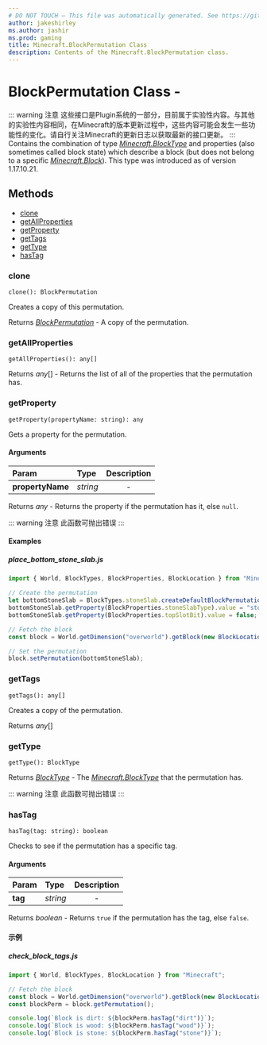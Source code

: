 ```yaml
---
# DO NOT TOUCH — This file was automatically generated. See https://github.com/Mojang/MinecraftScriptingApiDocsGenerator to modify descriptions, examples, etc.
author: jakeshirley
ms.author: jashir
ms.prod: gaming
title: Minecraft.BlockPermutation Class
description: Contents of the Minecraft.BlockPermutation class.
---
```

# BlockPermutation Class -

::: warning 注意
这些接口是Plugin系统的一部分，目前属于实验性内容。与其他的实验性内容相同，在Minecraft的版本更新过程中，这些内容可能会发生一些功能性的变化。请自行关注Minecraft的更新日志以获取最新的接口更新。
:::
Contains the combination of type [*Minecraft.BlockType*](../Minecraft/BlockType.md) and properties (also sometimes called block state) which describe a block (but does not belong to a specific [*Minecraft.Block*](../Minecraft/Block.md)). This type was introduced as of version 1.17.10.21.

## Methods

- [clone](#clone)
- [getAllProperties](#getallproperties)
- [getProperty](#getproperty)
- [getTags](#gettags)
- [getType](#gettype)
- [hasTag](#hastag)

### **clone**

`clone(): BlockPermutation`

Creates a copy of this permutation.

Returns [*BlockPermutation*](BlockPermutation.md) - A copy of the permutation.

### **getAllProperties**

`getAllProperties(): any[]`

Returns *any*[] - Returns the list of all of the properties that the permutation has.

### **getProperty**

`getProperty(propertyName: string): any`

Gets a property for the permutation.

#### Arguments

| Param                  | Type       | Description |
| :--------------------- | :--------- | :---------: |
| **propertyName** | *string* |      -      |

Returns *any* - Returns the property if the permutation has it, else `null`.

::: warning 注意
此函数可抛出错误
:::

#### Examples

##### ***place_bottom_stone_slab.js***

```javascript
import { World, BlockTypes, BlockProperties, BlockLocation } from "Minecraft";

// Create the permutation
let bottomStoneSlab = BlockTypes.stoneSlab.createDefaultBlockPermutation();
bottomStoneSlab.getProperty(BlockProperties.stoneSlabType).value = "stone_brick";
bottomStoneSlab.getProperty(BlockProperties.topSlotBit).value = false;

// Fetch the block
const block = World.getDimension("overworld").getBlock(new BlockLocation(1, 2, 3));

// Set the permutation
block.setPermutation(bottomStoneSlab);

```

### **getTags**

`getTags(): any[]`

Creates a copy of the permutation.

Returns *any*[]

### **getType**

`getType(): BlockType`

Returns [*BlockType*](BlockType.md) - The [*Minecraft.BlockType*](../Minecraft/BlockType.md) that the permutation has.

::: warning 注意
此函数可抛出错误
:::

### **hasTag**

`hasTag(tag: string): boolean`

Checks to see if the permutation has a specific tag.

#### Arguments

| Param         | Type       | Description |
| :------------ | :--------- | :---------: |
| **tag** | *string* |      -      |

Returns *boolean* - Returns `true` if the permutation has the tag, else `false`.

#### 示例

##### ***check_block_tags.js***

```javascript
import { World, BlockTypes, BlockLocation } from "Minecraft";

// Fetch the block
const block = World.getDimension("overworld").getBlock(new BlockLocation(1, 2, 3));
const blockPerm = block.getPermutation();

console.log(`Block is dirt: ${blockPerm.hasTag("dirt")}`);
console.log(`Block is wood: ${blockPerm.hasTag("wood")}`);
console.log(`Block is stone: ${blockPerm.hasTag("stone")}`);

```
